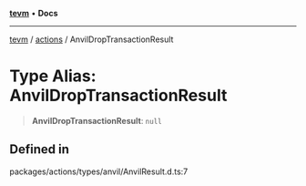 [**tevm**](../../README.md) • **Docs**

***

[tevm](../../modules.md) / [actions](../README.md) / AnvilDropTransactionResult

# Type Alias: AnvilDropTransactionResult

> **AnvilDropTransactionResult**: `null`

## Defined in

packages/actions/types/anvil/AnvilResult.d.ts:7

